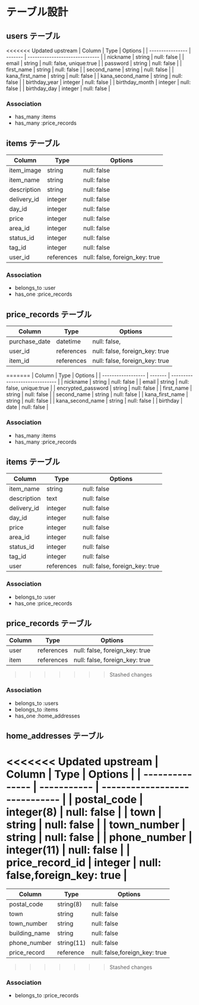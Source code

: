 # テーブル設計

## users テーブル

<<<<<<< Updated upstream
| Column           | Type    | Options                        |
| ---------------- | ------- | ------------------------------ |
| nickname         | string  | null: false                    |
| email            | string  | null: false, unique:true       |
| password         | string  | null: false                    |
| first_name       | string  | null: false                    |
| second_name      | string  | null: false                    |
| kana_first_name  | string  | null: false                    |
| kana_second_name | string  | null: false                    |
| birthday_year    | integer | null: false                    |
| birthday_month   | integer | null: false                    |
| birthday_day     | integer | null: false                    |

### Association
- has_many :items
- has_many :price_records


## items テーブル

| Column          | Type       | Options                       |
| --------------- | ---------- | ----------------------------- |
| item_image      | string     | null: false                   |
| item_name       | string     | null: false                   |
| description     | string     | null: false                   |
| delivery_id     | integer    | null: false                   |
| day_id          | integer    | null: false                   |
| price           | integer    | null: false                   |
| area_id         | integer    | null: false                   |
| status_id       | integer    | null: false                   |
| tag_id          | integer    | null: false                   |
| user_id         | references | null: false, foreign_key: true|

### Association
- belongs_to :user
- has_one :price_records


## price_records テーブル

| Column        | Type       | Options                        |
| ------------- | ---------- | ------------------------------ |
| purchase_date | datetime   | null: false,                   |
| user_id       | references | null: false, foreign_key: true |
| item_id       | references | null: false, foreign_key: true |

=======
| Column             | Type    | Options                        |
| ------------------ | ------- | ------------------------------ |
| nickname           | string  | null: false                    |
| email              | string  | null: false, unique:true       |
| encrypted_password | string  | null: false                    |
| first_name         | string  | null: false                    |
| second_name        | string  | null: false                    |
| kana_first_name    | string  | null: false                    |
| kana_second_name   | string  | null: false                    |
| birthday           | date    | null: false                    |


### Association
- has_many :items
- has_many :price_records


## items テーブル

| Column          | Type       | Options                       |
| --------------- | ---------- | ----------------------------- |
| item_name       | string     | null: false                   |
| description     | text       | null: false                   |
| delivery_id     | integer    | null: false                   |
| day_id          | integer    | null: false                   |
| price           | integer    | null: false                   |
| area_id         | integer    | null: false                   |
| status_id       | integer    | null: false                   |
| tag_id          | integer    | null: false                   |
| user            | references | null: false, foreign_key: true|

### Association
- belongs_to :user
- has_one :price_records


## price_records テーブル

| Column        | Type       | Options                        |
| ------------- | ---------- | ------------------------------ |
| user          | references | null: false, foreign_key: true |
| item          | references | null: false, foreign_key: true |

>>>>>>> Stashed changes
### Association
- belongs_to :users
- belongs_to :items
- has_one :home_addresses


## home_addresses テーブル

<<<<<<< Updated upstream
| Column          | Type        | Options                       |
| --------------- | ----------- | ----------------------------- |
| postal_code     | integer(8)  | null: false                   |
| town            | string      | null: false                   |
| town_number     | string      | null: false                   |
| phone_number    | integer(11) | null: false                   |
| price_record_id | integer     | null: false,foreign_key: true |
=======
| Column        | Type       | Options                       |
| ------------- | ---------- | ----------------------------- |
| postal_code   | string(8)  | null: false                   |
| town          | string     | null: false                   |
| town_number   | string     | null: false                   |
| building_name | string     | null: false                   |
| phone_number  | string(11) | null: false                   |
| price_record  | reference  | null: false,foreign_key: true |
>>>>>>> Stashed changes

### Association
- belongs_to :price_records
